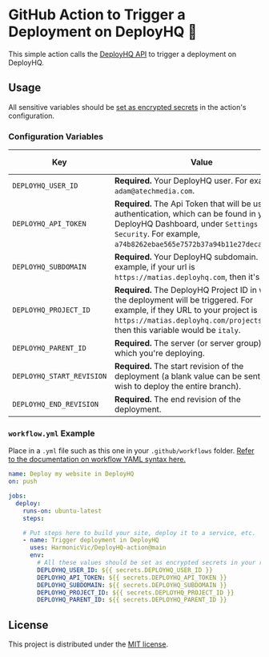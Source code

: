 # GitHub Action to Trigger a Deployment on DeployHQ 🚀

This simple action calls the [DeployHQ API](https://www.deployhq.com/support/api/deployments/create-a-new-deployment) to trigger a deployment on DeployHQ.


## Usage

All sensitive variables should be [set as encrypted secrets](https://help.github.com/en/articles/virtual-environments-for-github-actions#creating-and-using-secrets-encrypted-variables) in the action's configuration.

### Configuration Variables

| Key                        | Value                                                                                                                                                                                                                         | Suggested Type | Required |
|----------------------------|-------------------------------------------------------------------------------------------------------------------------------------------------------------------------------------------------------------------------------| ------------- | ------------- |
| `DEPLOYHQ_USER_ID`      | **Required.** Your DeployHQ user. For example, `adam@atechmedia.com`.                                                                                                                                                            | `secret` | **Yes** |
| `DEPLOYHQ_API_TOKEN`      | **Required.** The Api Token that will be used for authentication, which can be found in your DeployHQ Dashboard, under `Settings` >> `Security`. For example, `a74b8262ebae565e7572b37a94b11e27decadf05`.                      | `secret` | **Yes** |
| `DEPLOYHQ_SUBDOMAIN`      | **Required.** Your DeployHQ subdomain. For example, if your url is `https://matias.deployhq.com`, then it's `matias`.                                                                                                          | `secret` | **Yes** |
| `DEPLOYHQ_PROJECT_ID` | **Required.** The DeployHQ Project ID in which the deployment will be triggered. For example, if they URL to your project is `https://matias.deployhq.com/projects/italy`, then this variable would be `italy`.                    | `secret` | **Yes** |                                                                                                   | `secret` | **Yes** |
| `DEPLOYHQ_PARENT_ID`      | **Required.** The server (or server group) to which you're deploying.                                                                                                                                                          | `secret` | **Yes** |
| `DEPLOYHQ_START_REVISION`    | **Required.** The start revision of the deployment (a blank value can be sent if you wish to deploy the entire branch).                                                                                                     | `env` | **Yes** |
| `DEPLOYHQ_END_REVISION`    | **Required.** The end revision of the deployment.                                                                                                                                                                             | `env` | **Yes** |


### `workflow.yml` Example

Place in a `.yml` file such as this one in your `.github/workflows` folder. [Refer to the documentation on workflow YAML syntax here.](https://help.github.com/en/articles/workflow-syntax-for-github-actions)

```yaml
name: Deploy my website in DeployHQ
on: push

jobs:
  deploy:
    runs-on: ubuntu-latest
    steps:

    # Put steps here to build your site, deploy it to a service, etc.
    - name: Trigger deployment in DeployHQ
      uses: HarmonicVic/DeployHQ-action@main
      env:
        # All these values should be set as encrypted secrets in your repository settings
        DEPLOYHQ_USER_ID: ${{ secrets.DEPLOYHQ_USER_ID }}
        DEPLOYHQ_API_TOKEN: ${{ secrets.DEPLOYHQ_API_TOKEN }}
        DEPLOYHQ_SUBDOMAIN: ${{ secrets.DEPLOYHQ_SUBDOMAIN }}
        DEPLOYHQ_PROJECT_ID: ${{ secrets.DEPLOYHQ_PROJECT_ID }} 
        DEPLOYHQ_PARENT_ID: ${{ secrets.DEPLOYHQ_PARENT_ID }}
```

## License

This project is distributed under the [MIT license](LICENSE.md).
